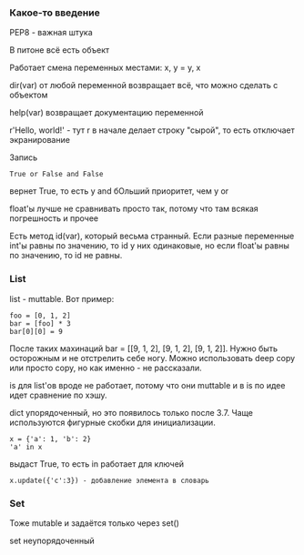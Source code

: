 ### Какое-то введение
PEP8 - важная штука

В питоне всё есть объект

Работает смена переменных местами:
x, y = y, x

dir(var) от любой переменной возвращает всё, что можно сделать с объектом

help(var) возвращает документацию переменной

r'Hello, world!' - тут r в начале делает строку "сырой", то есть отключает экранирование

Запись 
```
True or False and False
```

вернет True, то есть у and бОльший приоритет, чем у or

float'ы лучше не сравнивать просто так, потому что там всякая погрешность и прочее

Есть метод id(var), который весьма странный. Если разные переменные int'ы равны по значению, то id у них одинаковые, но если float'ы равны по значению, то id не равны.

### List
list - muttable. Вот пример:
```
foo = [0, 1, 2]
bar = [foo] * 3
bar[0][0] = 9
```
После таких махинаций bar = [[9, 1, 2], [9, 1, 2], [9, 1, 2]]. Нужно быть осторожным и не отстрелить себе ногу. Можно использовать deep copy или просто copy, но как именно - не рассказали.

is для list'ов вроде не работает, потому что они muttable и в is по идее идет сравнение по хэшу.

dict упорядоченный, но это появилось только после 3.7. Чаще используются фигурные скобки для инициализации.

```
x = {'a': 1, 'b': 2}
'a' in x
```
выдаст True, то есть in работает для ключей

```
x.update({'c':3}) - добавление элемента в словарь
```

### Set

Тоже mutable и задаётся только через set()

set неупорядоченный




